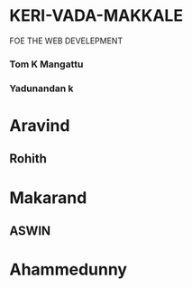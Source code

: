 # KERI-VADA-MAKKALE
FOE THE WEB DEVELEPMENT
<h3>Tom K Mangattu</h3>
<h3>Yadunandan k</h3>
<h1>Aravind</h1>
<h2>Rohith</h2>
<h1>Makarand</h1>
<h2>ASWIN <h2>
<h1>Ahammedunny</h1>

